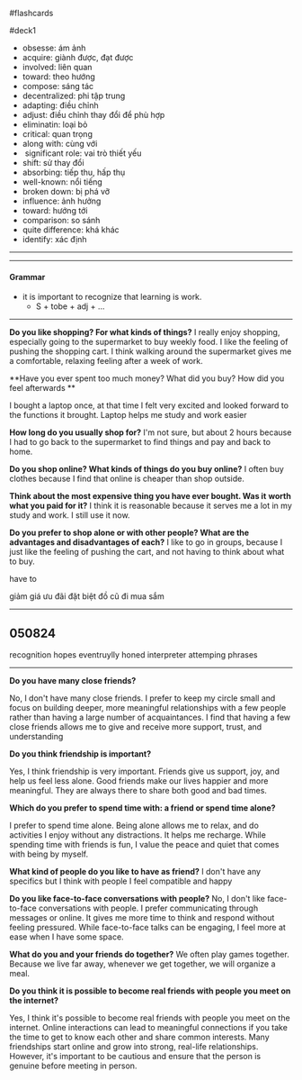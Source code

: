 #flashcards

#deck1
- obsesse: ám ảnh
- acquire: giành được, đạt được
- involved: liên quan
- toward: theo hướng
- compose: sáng tác
- decentralized: phi  tập trung
- adapting: điều chỉnh
- adjust: điều chỉnh thay đổi để phù hợp
- eliminatin: loại bỏ
- critical: quan trọng
- along with: cùng với
-  significant role: vai trò thiết yếu
- shift: sử thay đổi
- absorbing: tiếp thu, hấp thụ
- well-known: nổi tiếng
- broken down: bị phá vỡ
- influence: ảnh hưởng
- toward: hướng tới
- comparison: so sánh
- quite difference: khá khác
- identify: xác định
---


---
#### Grammar
- it is important to recognize that learning is work.
	- S + tobe + adj + ...



---
**Do you like shopping? For what kinds of things?**
I really enjoy shopping, especially going to the supermarket to buy weekly food. I like the feeling of pushing the shopping cart. I think walking around the supermarket gives me a comfortable, relaxing feeling after a week of work.

**Have you ever spent too much money? What did you buy? How did you feel afterwards **

I bought a laptop once, at that time I felt very excited and looked forward to the functions it brought. Laptop helps me study and work easier

**How long do you usually shop for?**
I'm not sure, but about 2 hours because I had to go back to the supermarket to find things and pay and back to home.

**Do you shop online? What kinds of things do you buy online?**
I often buy clothes because I find that online is cheaper than shop outside.

**Think about the most expensive thing you have ever bought. Was it**
**worth what you paid for it?**
I think it is reasonable because it serves me a lot in my study and work. I still use it now.

**Do you prefer to shop alone or with other people? What are the**
**advantages and disadvantages of each?**
I like to go in groups, because I just like the feeling of pushing the cart, and not having to think about what to buy.

have to


giảm giá
ưu đãi đặt biệt
đồ cũ
đi mua sắm

---
## 050824
recognition
hopes
eventruylly
honed
interpreter
attemping
phrases

---
**Do you have many close friends?**

No, I don't have many close friends. I prefer to keep my circle small and focus on building deeper, more meaningful relationships with a few people rather than having a large number of acquaintances. I find that having a few close friends allows me to give and receive more support, trust, and understanding

**Do you think friendship is important?**

Yes, I think friendship is very important. Friends give us support, joy, and help us feel less alone. Good friends make our lives happier and more meaningful. They are always there to share both good and bad times.

**Which do you prefer to spend time with: a friend or spend time alone?**

I prefer to spend time alone. Being alone allows me to relax, and do activities I enjoy without any distractions. It helps me recharge. While spending time with friends is fun, I value the peace and quiet that comes with being by myself.

**What kind of people do you like to have as friend?**
I don't have any specifics but I think with people I feel compatible and happy

**Do you like face-to-face conversations with people?**
No, I don't like face-to-face conversations with people. I prefer communicating through messages or online. It gives me more time to think and respond without feeling pressured. While face-to-face talks can be engaging, I feel more at ease when I have some space.

**What do you and your friends do together?**
We often play games together. Because we live far away, whenever we get together, we will organize a meal.

**Do you think it is possible to become real friends with people you meet on the internet?**

Yes, I think it's possible to become real friends with people you meet on the internet. Online interactions can lead to meaningful connections if you take the time to get to know each other and share common interests. Many friendships start online and grow into strong, real-life relationships. However, it's important to be cautious and ensure that the person is genuine before meeting in person.